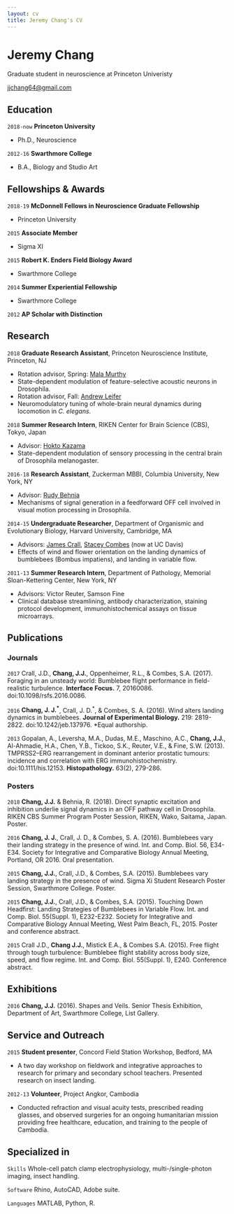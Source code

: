 ```yaml
---
layout: cv
title: Jeremy Chang's CV
---
```


# Jeremy Chang

Graduate student in neuroscience at Princeton Univeristy

[jjchang64@gmail.com](mailto:jjchang64@gmail.com)

## Education

`2018-now`
__Princeton University__
- Ph.D., Neuroscience

`2012-16`
__Swarthmore College__
- B.A., Biology and Studio Art

## Fellowships & Awards

`2018-19`
__McDonnell Fellows in Neuroscience Graduate Fellowship__
- Princeton University

`2015`
__Associate Member__
- Sigma XI

`2015`
__Robert K. Enders Field Biology Award__
- Swarthmore College

`2014`
__Summer Experiential Fellowship__
- Swarthmore College

`2012`
__AP Scholar with Distinction__

## Research

`2018`
__Graduate Research Assistant__, Princeton Neuroscience Institute, Princeton, NJ
- Rotation advisor, Spring: [Mala Murthy](http://mala-murthy.squarespace.com/)
- State-dependent modulation of feature-selective acoustic neurons in Drosophila.
- Rotation advisor, Fall: [Andrew Leifer](http://leiferlab.princeton.edu/)
- Neuromodulatory tuning of whole-brain neural dynamics during locomotion in _C. elegans_.

`2018`
__Summer Research Intern__, RIKEN Center for Brain Science (CBS), Tokyo, Japan
- Advisor: [Hokto Kazama](http://kazama.brain.riken.jp/)
- State-dependent modulation of sensory processing in the central brain of Drosophila melanogaster.

`2016-18`
__Research Assistant__, Zuckerman MBBI, Columbia University, New York, NY
- Advisor: [Rudy Behnia](http://behnialab.neuroscience.columbia.edu/)
- Mechanisms of signal generation in a feedforward OFF cell involved in visual motion processing in Drosophila.

`2014-15`
__Undergraduate Researcher__, Department of Organismic and Evolutionary Biology, Harvard University, Cambridge, MA
- Advisors: [James Crall](https://www.jamesdcrall.com/), [Stacey Combes](http://combeslab.ucdavis.edu/) (now at UC Davis)
- Effects of wind and flower orientation on the landing dynamics of bumblebees (Bombus impatiens), and landing in variable flow.

`2011-13`
__Summer Research Intern__, Department of Pathology, Memorial Sloan-Kettering Center, New York, NY
- Advisors: Victor Reuter, Samson Fine
- Clinical database streamlining, antibody characterization, staining protocol development, immunohistochemical assays on tissue microarrays.

## Publications

<!---A list is also available [online](https://scholar.google.com/citations?user=nMrhcyUAAAAJ&hl=en)--->

### Journals

`2017`
Crall, J.D., __Chang, J.J.__, Oppenheimer, R.L., & Combes, S.A. (2017). Foraging in an unsteady world: Bumblebee flight performance in field-realistic turbulence. __Interface Focus.__ 7, 20160086. doi:10.1098/rsfs.2016.0086. 

`2016`
__Chang, J. J.<sup>*</sup>__, Crall, J. D.<sup>*</sup>, & Combes, S. A. (2016). Wind alters landing dynamics in bumblebees. __Journal of Experimental Biology.__ 219: 2819-2822. doi:10.1242/jeb.137976. *Equal authorship.

`2013`
Gopalan, A., Leversha, M.A., Dudas, M.E., Maschino, A.C., __Chang, J.J.__, Al-Ahmadie, H.A., Chen, Y.B., Tickoo, S.K., Reuter, V.E., & Fine, S.W. (2013). TMPRSS2–ERG rearrangement in dominant anterior prostatic tumours: incidence and correlation with ERG immunohistochemistry. doi:10.1111/his.12153. __Histopathology.__ 63(2), 279-286.

### Posters

`2018`
__Chang, J.J.__ & Behnia, R. (2018). Direct synaptic excitation and inhibition underlie signal dynamics in an OFF pathway cell in Drosophila. RIKEN CBS Summer Program Poster Session, RIKEN, Wako, Saitama, Japan. Poster.

`2016`
__Chang, J. J.__, Crall, J. D., & Combes, S. A. (2016). Bumblebees vary their landing strategy in the presence of wind. Int. and Comp. Biol. 56, E34-E34. Society for Integrative and Comparative Biology Annual Meeting, Portland, OR 2016. Oral presentation.

`2015`
__Chang, J.J.__, Crall, J.D., & Combes, S.A. (2015). Bumblebees vary landing strategy in the presence of wind. Sigma Xi Student Research Poster Session, Swarthmore College. Poster.

`2015`
__Chang, J.J.__, Crall, J.D., & Combes, S.A. (2015). Touching Down Headfirst: Landing Strategies of Bumblebees in Variable Flow. Int. and Comp. Biol. 55(Suppl. 1), E232-E232. Society for Integrative and Comparative Biology Annual Meeting, West Palm Beach, FL, 2015. Poster and conference abstract.

`2015`
Crall J.D., __Chang J.J.__, Mistick E.A., & Combes S.A. (2015). Free flight through tough turbulence: Bumblebee flight stability across body size, speed, and flow regime. Int. and Comp. Biol. 55(Suppl. 1), E240. Conference abstract.

## Exhibitions

`2016`
__Chang, J.J.__ (2016). Shapes and Veils. Senior Thesis Exhibition, Department of Art, Swarthmore College, List Gallery.

## Service and Outreach

`2015`
__Student presenter__, Concord Field Station Workshop, Bedford, MA
- A two day workshop on fieldwork and integrative approaches to research for primary and secondary school teachers. Presented research on insect landing.

`2012-13`
__Volunteer__, Project Angkor, Cambodia
- Conducted refraction and visual acuity tests, prescribed reading glasses, and observed surgeries for an ongoing humanitarian mission providing free healthcare, education, and training to the people of Cambodia. 

## Specialized in

`Skills`
Whole-cell patch clamp electrophysiology, multi-/single-photon imaging, insect handling.

`Software`
Rhino, AutoCAD, Adobe suite.

`Languages`
MATLAB, Python, R.


<!--- ### Footer
Last updated: February 2019 --->


<!--- ![PNI_logo](https://github.com/jjcchh/markdown-cv/blob/gh-pages/PNI_logo.png "PNI Logo") --->
